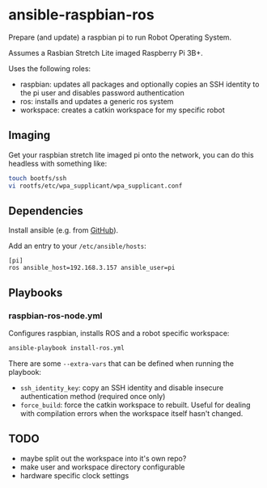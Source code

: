 # ansible-raspbian-ros

Prepare (and update) a raspbian pi to run Robot Operating System.

Assumes a Rasbian Stretch Lite imaged Raspberry Pi 3B+.

Uses the following roles:
  - raspbian: updates all packages and optionally copies an SSH identity to the pi user and disables password authentication
  - ros: installs and updates a generic ros system
  - workspace: creates a catkin workspace for my specific robot

## Imaging

Get your raspbian stretch lite imaged pi onto the network, you can do this headless with something like:

```bash
touch bootfs/ssh
vi rootfs/etc/wpa_supplicant/wpa_supplicant.conf
```

## Dependencies

Install ansible (e.g. from [GitHub](https://docs.ansible.com/ansible/2.5/installation_guide/intro_installation.html#running-from-source)).

Add an entry to your `/etc/ansible/hosts`:

```
[pi]
ros ansible_host=192.168.3.157 ansible_user=pi
```

## Playbooks

### raspbian-ros-node.yml

Configures raspbian, installs ROS and a robot specific workspace:

```bash
ansible-playbook install-ros.yml
```

There are some `--extra-vars` that can be defined when running the playbook:
- `ssh_identity_key`: copy an SSH identity and disable insecure authentication method (required once only)
- `force_build`: force the catkin workspace to rebuilt. Useful for dealing with compilation errors when the workspace itself hasn't changed.

## TODO

- maybe split out the workspace into it's own repo?
- make user and workspace directory configurable
- hardware specific clock settings